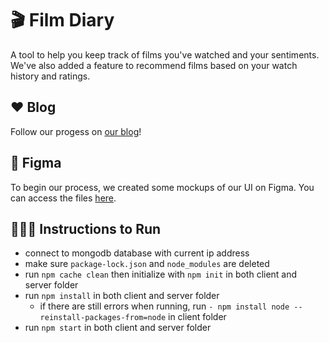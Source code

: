 # 🎬 Film Diary
A tool to help you keep track of films you've watched and your sentiments. We've also added a feature to recommend films based on your watch history and ratings.

## ❤️ Blog 
Follow our progess on [our blog](https://giddyxroddy.tumblr.com/)!

## 🥳 Figma
To begin our process, we created some mockups of our UI on Figma. You can access the files [here](https://www.figma.com/file/eXmLRPK87lixrUbTIWt6vj/Film-Diary?node-id=0%3A1&t=pu79JIqV9nKcAnLG-1).

## 🏃🏻‍♀️ Instructions to Run
- connect to mongodb database with current ip address
- make sure `package-lock.json` and `node_modules` are deleted
- run `npm cache clean` then initialize with `npm init` in both client and server folder
- run `npm install` in both client and server folder
    - if there are still errors when running, run `- npm install node --reinstall-packages-from=node` in client folder
- run `npm start` in both client and server folder

